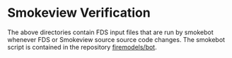 # Smokeview Verification

The above directories contain FDS input files that are run by smokebot whenever FDS or Smokeview source source code changes.  The smokebot script is contained in the repository [firemodels/bot](https://github.com/firemodels/bot). 
